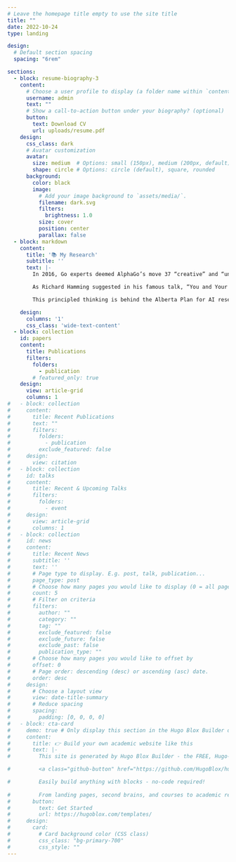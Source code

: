 ```yaml
---
# Leave the homepage title empty to use the site title
title: ""
date: 2022-10-24
type: landing

design:
  # Default section spacing
  spacing: "6rem"

sections:
  - block: resume-biography-3
    content:
      # Choose a user profile to display (a folder name within `content/authors/`)
      username: admin
      text: ""
      # Show a call-to-action button under your biography? (optional)
      button:
        text: Download CV
        url: uploads/resume.pdf
    design:
      css_class: dark
      # Avatar customization
      avatar:
        size: medium  # Options: small (150px), medium (200px, default), large (320px), xl (400px), xxl (500px)
        shape: circle # Options: circle (default), square, rounded
      background:
        color: black
        image:
          # Add your image background to `assets/media/`.
          filename: dark.svg
          filters:
            brightness: 1.0
          size: cover
          position: center
          parallax: false
  - block: markdown
    content:
      title: '📚 My Research'
      subtitle: ''
      text: |-
        In 2016, Go experts deemed AlphaGo’s move 37 “creative” and “unique”, adjectives previously reserved only for human intelligence. This famous move, played in the second game against Lee Sedol, the Go world champion, revealed to me artificial intelligence’s potential to discover new knowledge beyond human intuition. Since then, as breakthroughs keep arriving, I have become even more passionate about this field. Some of them, such as AlphaFold, have advanced science in ways that merited a Nobel Prize. After observing these revolutionary advancements, one thing became clear – I did not want to be a mere spectator; I wanted to be part of one of these breakthroughs.

        As Richard Hamming suggested in his famous talk, “You and Your Research”, choosing the right problem to work on is crucial. Great scientists spend significant time thinking about and identifying important issues. However, committing to a specific research direction feels risky. Each year, an exponentially growing number of papers are published. Architectures or trends that are state-of-the-art today might become obsolete tomorrow. That is why **focusing on fundamentals is essential**.

        This principled thinking is behind the Alberta Plan for AI research, making it especially compelling for me. Richard Sutton, Michael Bowling, and Patrick M. Pilarski described their plan as “both classical and contrarian, and radical in the sense of going to the root”. They propose a direction based on building agents capable of adapting to unseen situations and planning at multiple abstraction levels—features still lacking in most current systems. This plan proposes **reinforcement learning** (RL) as the natural interface to solve these challenges. Within this framework, the agent interacts with an environment instead of learning from a fixed dataset, enabling the discovery of entirely new strategies—just as AlphaGo did.

    design:
      columns: '1'
      css_class: 'wide-text-content'
  - block: collection
    id: papers
    content:
      title: Publications
      filters:
        folders:
          - publication
        # featured_only: true
    design:
      view: article-grid
      columns: 1
#   - block: collection
#     content:
#       title: Recent Publications
#       text: ""
#       filters:
#         folders:
#           - publication
#         exclude_featured: false
#     design:
#       view: citation
#   - block: collection
#     id: talks
#     content:
#       title: Recent & Upcoming Talks
#       filters:
#         folders:
#           - event
#     design:
#       view: article-grid
#       columns: 1
#   - block: collection
#     id: news
#     content:
#       title: Recent News
#       subtitle: ''
#       text: ''
#       # Page type to display. E.g. post, talk, publication...
#       page_type: post
#       # Choose how many pages you would like to display (0 = all pages)
#       count: 5
#       # Filter on criteria
#       filters:
#         author: ""
#         category: ""
#         tag: ""
#         exclude_featured: false
#         exclude_future: false
#         exclude_past: false
#         publication_type: ""
#       # Choose how many pages you would like to offset by
#       offset: 0
#       # Page order: descending (desc) or ascending (asc) date.
#       order: desc
#     design:
#       # Choose a layout view
#       view: date-title-summary
#       # Reduce spacing
#       spacing:
#         padding: [0, 0, 0, 0]
#   - block: cta-card
#     demo: true # Only display this section in the Hugo Blox Builder demo site
#     content:
#       title: 👉 Build your own academic website like this
#       text: |-
#         This site is generated by Hugo Blox Builder - the FREE, Hugo-based open source website builder trusted by 250,000+ academics like you.

#         <a class="github-button" href="https://github.com/HugoBlox/hugo-blox-builder" data-color-scheme="no-preference: light; light: light; dark: dark;" data-icon="octicon-star" data-size="large" data-show-count="true" aria-label="Star HugoBlox/hugo-blox-builder on GitHub">Star</a>

#         Easily build anything with blocks - no-code required!
        
#         From landing pages, second brains, and courses to academic resumés, conferences, and tech blogs.
#       button:
#         text: Get Started
#         url: https://hugoblox.com/templates/
#     design:
#       card:
#         # Card background color (CSS class)
#         css_class: "bg-primary-700"
#         css_style: ""
---
```

